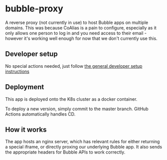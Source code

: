# bubble-proxy

A reverse proxy (not currently in use) to host Bubble apps on multiple domains. This was because CoAlias is a pain to configure, especially as it only allows one person to log in and you need access to their email - however it's working well enough for now that we don't currently use this.

## Developer setup

No special actions needed, just follow [the general developer setup instructions](../../README.md#developer-setup-instructions)

## Deployment

This app is deployed onto the K8s cluster as a docker container.

To deploy a new version, simply commit to the master branch. GitHub Actions automatically handles CD.

## How it works

The app hosts an nginx server, which has relevant rules for either returning a special iframe, or directly proxing our underlying Bubble app. It also sends the appropriate headers for Bubble APIs to work correctly.
